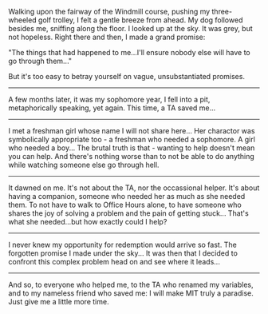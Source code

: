 Walking upon the fairway of the Windmill course, pushing my three-wheeled golf trolley, I felt a gentle breeze from ahead. 
My dog followed besides me, sniffing along the floor. I looked up at the sky. It was grey, but not hopeless. Right there and then,
I made a grand promise: 

"The things that had happened to me...I'll ensure nobody else will have to go through them..."

But it's too easy to betray yourself on vague, unsubstantiated promises.

--------------------------------------------------------------------------------------

A few months later, it was my sophomore year, I fell into a pit, metaphorically speaking, yet again. 
This time, a TA saved me...

---------------------------------------------------------------------------------------

I met a freshman girl whose name I will not share here... Her charactor was symbolically appropriate too - a freshman who needed a sophomore. A girl who needed a boy...
The brutal truth is that - wanting to help doesn't mean you can help. 
And there's nothing worse than to not be able to do anything while watching someone else go through hell. 

--------------------------------------------------------------------------------------------

It dawned on me. It's not about the TA, nor the occassional helper. It's about having a companion, someone who needed her as much as she needed them. To not have to walk to Office Hours alone, to have someone who shares the joy of solving a problem and the pain of getting stuck... That's what she needed...but how exactly could I help?

-----------------------------------------------------------------------------------------

I never knew my opportunity for redemption would arrive so fast. The forgotten promise I made under the sky... It was then
that I decided to confront this complex problem head on and see where it leads...

-------------------------------------------------------------------------

And so, to everyone who helped me, to the TA who renamed my variables, and to my nameless friend who saved me: 
I will make MIT truly a paradise. Just give me a little more time. 
